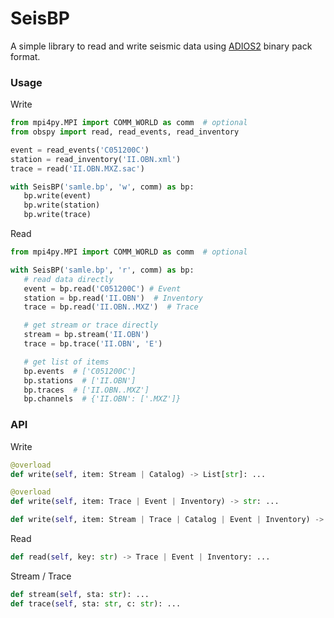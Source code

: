 # SeisBP

A simple library to read and write seismic data using [ADIOS2](https://adios2.readthedocs.io/en/latest/index.html) binary pack format.


### Usage
Write
```py
from mpi4py.MPI import COMM_WORLD as comm  # optional
from obspy import read, read_events, read_inventory

event = read_events('C051200C')
station = read_inventory('II.OBN.xml')
trace = read('II.OBN.MXZ.sac')

with SeisBP('samle.bp', 'w', comm) as bp:
   bp.write(event)
   bp.write(station)
   bp.write(trace)
```

Read
```py
from mpi4py.MPI import COMM_WORLD as comm  # optional

with SeisBP('samle.bp', 'r', comm) as bp:
   # read data directly
   event = bp.read('C051200C') # Event
   station = bp.read('II.OBN')  # Inventory
   trace = bp.read('II.OBN..MXZ')  # Trace

   # get stream or trace directly
   stream = bp.stream('II.OBN')
   trace = bp.trace('II.OBN', 'E')

   # get list of items
   bp.events  # ['C051200C']
   bp.stations  # ['II.OBN']
   bp.traces  # ['II.OBN..MXZ']
   bp.channels  # {'II.OBN': ['.MXZ']}
```


### API
Write
```py
@overload
def write(self, item: Stream | Catalog) -> List[str]: ...

@overload
def write(self, item: Trace | Event | Inventory) -> str: ...

def write(self, item: Stream | Trace | Catalog | Event | Inventory) -> str | List[str]: ...
```

Read
```py
def read(self, key: str) -> Trace | Event | Inventory: ...
```

Stream / Trace
```py
def stream(self, sta: str): ...
def trace(self, sta: str, c: str): ...
```
